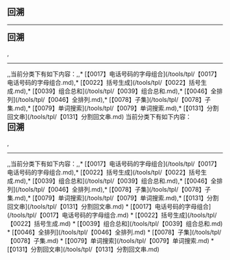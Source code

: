 <div style="font-size: 20px; margin-bottom: 15px; font-weight: bold;">回溯</div>
<hr style="height: 1px; margin: 1em 0px;" />
<div style="font-size: 20px; margin-bottom: 15px; font-weight: bold;">回溯</div>,<hr style="height: 1px; margin: 1em 0px;" />,,当前分类下有如下内容：,,* [【0017】电话号码的字母组合](/tools/tpl/【0017】电话号码的字母组合.md),* [【0022】括号生成](/tools/tpl/【0022】括号生成.md),* [【0039】组合总和](/tools/tpl/【0039】组合总和.md),* [【0046】全排列](/tools/tpl/【0046】全排列.md),* [【0078】子集](/tools/tpl/【0078】子集.md),* [【0079】单词搜索](/tools/tpl/【0079】单词搜索.md),* [【0131】分割回文串](/tools/tpl/【0131】分割回文串.md)
当前分类下有如下内容：
<div style="font-size: 20px; margin-bottom: 15px; font-weight: bold;">回溯</div>,<hr style="height: 1px; margin: 1em 0px;" />,,当前分类下有如下内容：,,* [【0017】电话号码的字母组合](/tools/tpl/【0017】电话号码的字母组合.md),* [【0022】括号生成](/tools/tpl/【0022】括号生成.md),* [【0039】组合总和](/tools/tpl/【0039】组合总和.md),* [【0046】全排列](/tools/tpl/【0046】全排列.md),* [【0078】子集](/tools/tpl/【0078】子集.md),* [【0079】单词搜索](/tools/tpl/【0079】单词搜索.md),* [【0131】分割回文串](/tools/tpl/【0131】分割回文串.md)
* [【0017】电话号码的字母组合](/tools/tpl/【0017】电话号码的字母组合.md)
* [【0022】括号生成](/tools/tpl/【0022】括号生成.md)
* [【0039】组合总和](/tools/tpl/【0039】组合总和.md)
* [【0046】全排列](/tools/tpl/【0046】全排列.md)
* [【0078】子集](/tools/tpl/【0078】子集.md)
* [【0079】单词搜索](/tools/tpl/【0079】单词搜索.md)
* [【0131】分割回文串](/tools/tpl/【0131】分割回文串.md)